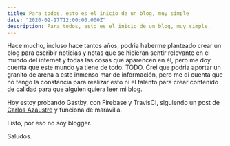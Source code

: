 ```yaml
---
title: Para todos, esto es el inicio de un blog, muy simple
date: "2020-02-17T12:00:00.000Z"
description: Para todos, esto es el inicio de un blog, muy simple.
---
```


Hace mucho, incluso hace tantos años, podria haberme planteado crear un blog para escribir
noticias y notas que se hicieran sentir relevante en el mundo del internet y todas las
cosas que aparencen en él, pero me doy cuenta que este mundo ya tiene de todo. TODO. Crei 
que podria aportar un granito de arena a este inmenso mar de información, pero me di cuenta 
que no tengo la constancia para realizar esto ni el talento para crear contenido de
calidad para que alguien quiera leer mi blog.

Hoy estoy probando Gastby, con Firebase y TravisCI, siguiendo un post de [Carlos Azaustre](https://carlosazaustre.es/gatsby-deploy-firebase) y funciona de maravilla.

Listo, por eso no soy blogger.

Saludos.